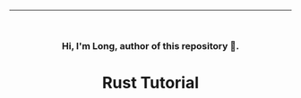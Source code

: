 ---
<br />
<div align="center">
    <h3>Hi, I'm Long, author of this repository 🚀.</h3>


<h1 align="center">Rust Tutorial</h1>